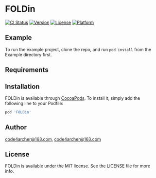 # FOLDin

[![CI Status](https://img.shields.io/travis/code4archer@163.com/FOLDin.svg?style=flat)](https://travis-ci.org/code4archer@163.com/FOLDin)
[![Version](https://img.shields.io/cocoapods/v/FOLDin.svg?style=flat)](https://cocoapods.org/pods/FOLDin)
[![License](https://img.shields.io/cocoapods/l/FOLDin.svg?style=flat)](https://cocoapods.org/pods/FOLDin)
[![Platform](https://img.shields.io/cocoapods/p/FOLDin.svg?style=flat)](https://cocoapods.org/pods/FOLDin)

## Example

To run the example project, clone the repo, and run `pod install` from the Example directory first.

## Requirements

## Installation

FOLDin is available through [CocoaPods](https://cocoapods.org). To install
it, simply add the following line to your Podfile:

```ruby
pod 'FOLDin'
```

## Author

code4archer@163.com, code4archer@163.com

## License

FOLDin is available under the MIT license. See the LICENSE file for more info.
